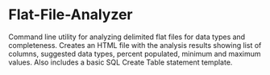 # Flat-File-Analyzer
Command line utility for analyzing delimited flat files for data types and completeness. Creates an HTML file with the analysis results showing list of columns, suggested data types, percent populated, minimum and maximum values. Also includes a basic SQL Create Table statement template.
